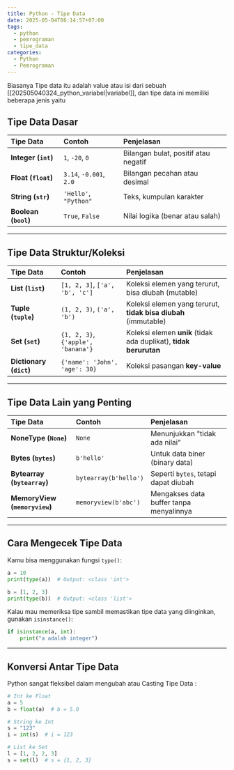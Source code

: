 ```yaml
---
title: Python - Tipe Data
date: 2025-05-04T06:14:57+07:00
tags:
  - python
  - pemrograman
  - tipe_data
categories:
  - Python
  - Pemrograman
---
```


Biasanya Tipe data itu adalah value atau isi dari sebuah [[202505040324_python_variabel|variabel]], dan tipe data ini memiliki beberapa jenis yaitu

## Tipe Data Dasar

| Tipe Data            | Contoh                  | Penjelasan                           |
| :------------------- | :---------------------- | :----------------------------------- |
| **Integer (`int`)**  | `1`, `-20`, `0`         | Bilangan bulat, positif atau negatif |
| **Float (`float`)**  | `3.14`, `-0.001`, `2.0` | Bilangan pecahan atau desimal        |
| **String (`str`)**   | `'Hello'`, `"Python"`   | Teks, kumpulan karakter              |
| **Boolean (`bool`)** | `True`, `False`         | Nilai logika (benar atau salah)      |

---

## Tipe Data Struktur/Koleksi

| Tipe Data               | Contoh                             | Penjelasan                                                        |
| :---------------------- | :--------------------------------- | :---------------------------------------------------------------- |
| **List (`list`)**       | `[1, 2, 3]`, `['a', 'b', 'c']`     | Koleksi elemen yang terurut, bisa diubah (mutable)                |
| **Tuple (`tuple`)**     | `(1, 2, 3)`, `('a', 'b')`          | Koleksi elemen yang terurut, **tidak bisa diubah** (immutable)    |
| **Set (`set`)**         | `{1, 2, 3}`, `{'apple', 'banana'}` | Koleksi elemen **unik** (tidak ada duplikat), **tidak berurutan** |
| **Dictionary (`dict`)** | `{'name': 'John', 'age': 30}`      | Koleksi pasangan **key-value**                                    |

---

## Tipe Data Lain yang Penting

| Tipe Data                     | Contoh                | Penjelasan                              |
| :---------------------------- | :-------------------- | :-------------------------------------- |
| **NoneType (`None`)**         | `None`                | Menunjukkan "tidak ada nilai"           |
| **Bytes (`bytes`)**           | `b'hello'`            | Untuk data biner (binary data)          |
| **Bytearray (`bytearray`)**   | `bytearray(b'hello')` | Seperti `bytes`, tetapi dapat diubah    |
| **MemoryView (`memoryview`)** | `memoryview(b'abc')`  | Mengakses data buffer tanpa menyalinnya |

---

## Cara Mengecek Tipe Data

Kamu bisa menggunakan fungsi `type()`:

```python
a = 10
print(type(a))  # Output: <class 'int'>

b = [1, 2, 3]
print(type(b))  # Output: <class 'list'>
```

Kalau mau memeriksa tipe sambil memastikan tipe data yang diinginkan, gunakan `isinstance()`:

```python
if isinstance(a, int):
    print("a adalah integer")
```

---

## Konversi Antar Tipe Data

Python sangat fleksibel dalam mengubah atau Casting Tipe Data :

```python
# Int ke Float
a = 5
b = float(a)  # b = 5.0

# String ke Int
s = "123"
i = int(s)  # i = 123

# List ke Set
l = [1, 2, 2, 3]
s = set(l)  # s = {1, 2, 3}
```
